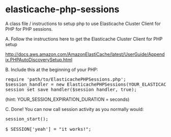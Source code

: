 elasticache-php-sessions
========================

A class file / instructions to setup php to use Elasticache Cluster Client for PHP for PHP sessions.

A.  Follow the instructions here to get the Elasticache Cluster Client for PHP setup

http://docs.aws.amazon.com/AmazonElastiCache/latest/UserGuide/Appendix.PHPAutoDiscoverySetup.html

B.  Include this at the beginning of your PHP:

<pre>
require 'path/to/ElasticachePHPSessions.php';
$session_handler = new ElasticachePHPSessions(YOUR_ELASTICACHE_ENDPOINT, YOUR_ELASTICACHE_PORT, YOUR_SESSION_EXPIRATION_DURATION);
session_set_save_handler($session_handler, true);
</pre>

(hint: YOUR_SESSION_EXPIRATION_DURATION = seconds)

C.  Done!  You can now call session activity as you normally would:

<pre>
session_start();

$_SESSION['yeah'] = "it works!";
</pre>

